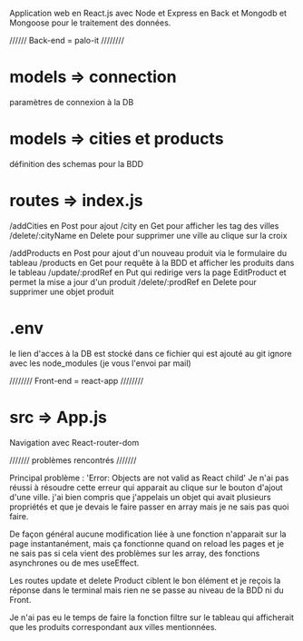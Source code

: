 Application web en React.js avec Node et Express en Back et Mongodb et Mongoose pour le traitement des données.

////// Back-end = palo-it ////////

models => connection
===================
paramètres de connexion à la DB


models => cities et products
============================
définition des schemas pour la BDD


routes => index.js
==================
/addCities en Post pour ajout 
/city en Get pour afficher les tag des villes
/delete/:cityName en Delete pour supprimer une ville au clique sur la croix

/addProducts en Post pour ajout d'un nouveau produit via le formulaire du tableau
/products en Get pour requête à la BDD et afficher les produits dans le tableau
/update/:prodRef en Put qui redirige vers la page EditProduct et permet la mise a jour d'un produit 
/delete/:prodRef en Delete pour supprimer une objet produit


.env
=====
le lien d'acces à la DB est stocké dans ce fichier qui est ajouté au git ignore avec les node_modules (je vous l'envoi par mail)


//////// Front-end = react-app ////////

src => App.js
=============
Navigation avec React-router-dom







/////// problèmes rencontrés ///////

Principal problème : 'Error: Objects are not valid as React child'
Je n'ai pas réussi à résoudre cette erreur qui apparait au clique sur le bouton d'ajout d'une ville. j'ai bien compris que j'appelais un objet qui avait plusieurs propriétés et que je devais le faire passer en array mais je ne sais pas quoi faire. 

De façon général aucune modification liée à une fonction n'apparait sur la page instantanément, mais ça fonctionne quand on reload les pages et je ne sais pas si cela vient des problèmes sur les array, des fonctions asynchrones ou de mes useEffect.

Les routes update et delete Product ciblent le bon élément et je reçois la réponse dans le terminal mais rien ne se passe au niveau de la BDD ni du Front.

Je n'ai pas eu le temps de faire la fonction filtre sur le tableau qui afficherait que les produits correspondant aux villes mentionnées. 








